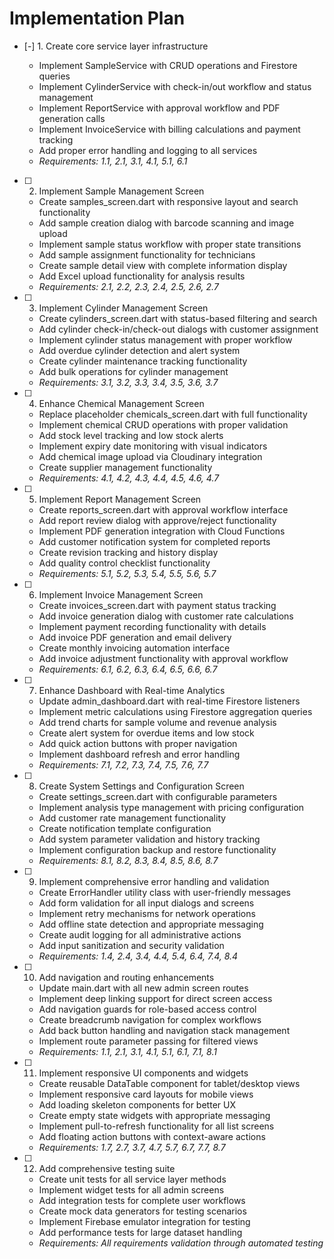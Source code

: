 # Implementation Plan

- [-] 1. Create core service layer infrastructure


  - Implement SampleService with CRUD operations and Firestore queries
  - Implement CylinderService with check-in/out workflow and status management
  - Implement ReportService with approval workflow and PDF generation calls
  - Implement InvoiceService with billing calculations and payment tracking
  - Add proper error handling and logging to all services
  - _Requirements: 1.1, 2.1, 3.1, 4.1, 5.1, 6.1_

- [ ] 2. Implement Sample Management Screen
  - Create samples_screen.dart with responsive layout and search functionality
  - Add sample creation dialog with barcode scanning and image upload
  - Implement sample status workflow with proper state transitions
  - Add sample assignment functionality for technicians
  - Create sample detail view with complete information display
  - Add Excel upload functionality for analysis results
  - _Requirements: 2.1, 2.2, 2.3, 2.4, 2.5, 2.6, 2.7_

- [ ] 3. Implement Cylinder Management Screen
  - Create cylinders_screen.dart with status-based filtering and search
  - Add cylinder check-in/check-out dialogs with customer assignment
  - Implement cylinder status management with proper workflow
  - Add overdue cylinder detection and alert system
  - Create cylinder maintenance tracking functionality
  - Add bulk operations for cylinder management
  - _Requirements: 3.1, 3.2, 3.3, 3.4, 3.5, 3.6, 3.7_

- [ ] 4. Enhance Chemical Management Screen
  - Replace placeholder chemicals_screen.dart with full functionality
  - Implement chemical CRUD operations with proper validation
  - Add stock level tracking and low stock alerts
  - Implement expiry date monitoring with visual indicators
  - Add chemical image upload via Cloudinary integration
  - Create supplier management functionality
  - _Requirements: 4.1, 4.2, 4.3, 4.4, 4.5, 4.6, 4.7_

- [ ] 5. Implement Report Management Screen
  - Create reports_screen.dart with approval workflow interface
  - Add report review dialog with approve/reject functionality
  - Implement PDF generation integration with Cloud Functions
  - Add customer notification system for completed reports
  - Create revision tracking and history display
  - Add quality control checklist functionality
  - _Requirements: 5.1, 5.2, 5.3, 5.4, 5.5, 5.6, 5.7_

- [ ] 6. Implement Invoice Management Screen
  - Create invoices_screen.dart with payment status tracking
  - Add invoice generation dialog with customer rate calculations
  - Implement payment recording functionality with details
  - Add invoice PDF generation and email delivery
  - Create monthly invoicing automation interface
  - Add invoice adjustment functionality with approval workflow
  - _Requirements: 6.1, 6.2, 6.3, 6.4, 6.5, 6.6, 6.7_

- [ ] 7. Enhance Dashboard with Real-time Analytics
  - Update admin_dashboard.dart with real-time Firestore listeners
  - Implement metric calculations using Firestore aggregation queries
  - Add trend charts for sample volume and revenue analysis
  - Create alert system for overdue items and low stock
  - Add quick action buttons with proper navigation
  - Implement dashboard refresh and error handling
  - _Requirements: 7.1, 7.2, 7.3, 7.4, 7.5, 7.6, 7.7_

- [ ] 8. Create System Settings and Configuration Screen
  - Create settings_screen.dart with configurable parameters
  - Implement analysis type management with pricing configuration
  - Add customer rate management functionality
  - Create notification template configuration
  - Add system parameter validation and history tracking
  - Implement configuration backup and restore functionality
  - _Requirements: 8.1, 8.2, 8.3, 8.4, 8.5, 8.6, 8.7_

- [ ] 9. Implement comprehensive error handling and validation
  - Create ErrorHandler utility class with user-friendly messages
  - Add form validation for all input dialogs and screens
  - Implement retry mechanisms for network operations
  - Add offline state detection and appropriate messaging
  - Create audit logging for all administrative actions
  - Add input sanitization and security validation
  - _Requirements: 1.4, 2.4, 3.4, 4.4, 5.4, 6.4, 7.4, 8.4_

- [ ] 10. Add navigation and routing enhancements
  - Update main.dart with all new admin screen routes
  - Implement deep linking support for direct screen access
  - Add navigation guards for role-based access control
  - Create breadcrumb navigation for complex workflows
  - Add back button handling and navigation stack management
  - Implement route parameter passing for filtered views
  - _Requirements: 1.1, 2.1, 3.1, 4.1, 5.1, 6.1, 7.1, 8.1_

- [ ] 11. Implement responsive UI components and widgets
  - Create reusable DataTable component for tablet/desktop views
  - Implement responsive card layouts for mobile views
  - Add loading skeleton components for better UX
  - Create empty state widgets with appropriate messaging
  - Implement pull-to-refresh functionality for all list screens
  - Add floating action buttons with context-aware actions
  - _Requirements: 1.7, 2.7, 3.7, 4.7, 5.7, 6.7, 7.7, 8.7_

- [ ] 12. Add comprehensive testing suite
  - Create unit tests for all service layer methods
  - Implement widget tests for all admin screens
  - Add integration tests for complete user workflows
  - Create mock data generators for testing scenarios
  - Implement Firebase emulator integration for testing
  - Add performance tests for large dataset handling
  - _Requirements: All requirements validation through automated testing_